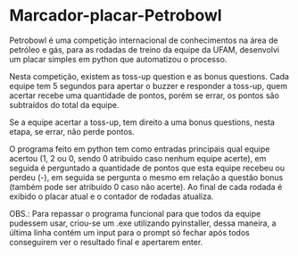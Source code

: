 # Marcador-placar-Petrobowl
Petrobowl é uma competição internacional de conhecimentos na área de petróleo e gás, para as rodadas de treino da equipe da UFAM, desenvolvi um placar simples em python que automatizou o processo.

Nesta competição, existem as toss-up question e as bonus questions. Cada equipe tem 5 segundos para apertar o buzzer e responder a toss-up, quem acertar recebe uma quantidade de pontos, porém se errar, os pontos são subtraídos do total da equipe.

Se a equipe acertar a toss-up, tem direito a uma bonus questions, nesta etapa, se errar, não perde pontos.

O programa feito em python tem como entradas principais qual equipe acertou (1, 2 ou 0, sendo 0 atribuido caso nenhum equipe acerte), em seguida é perguntado a quantidade de pontos que esta equipe recebeu ou perdeu (-), em seguida se pergunta o mesmo em relação a questão bonus (também pode ser atribuído 0 caso não acerte). Ao final de cada rodada é exibido o placar atual e o contador de rodadas atualiza.

OBS.: Para repassar o programa funcional para que todos da equipe pudessem usar, criou-se um .exe utilizando pyinstaller, dessa maneira, a última linha contém um input para o prompt só fechar após todos conseguirem ver o resultado final e apertarem enter.
